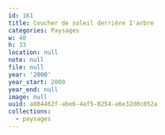 ```yaml
---
id: 161
title: Coucher de soleil derriére I'arbre
categories: Paysages
w: 40
h: 33
location: null
note: null
file: null
year: '2000'
year_start: 2000
year_end: null
image: null
uuid: a884462f-abe6-4af5-8254-a6e32d0c852a
collections:
  - paysages
---
```


